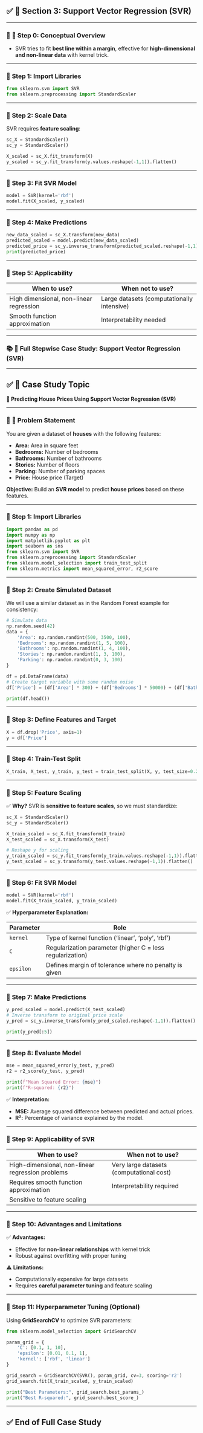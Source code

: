 ## ✅ **🔷 Section 3: Support Vector Regression (SVR)**

---

### 📝 **🔹 Step 0: Conceptual Overview**

* SVR tries to fit **best line within a margin**, effective for **high-dimensional and non-linear data** with kernel trick.

---

### 🔹 **Step 1: Import Libraries**

```python
from sklearn.svm import SVR
from sklearn.preprocessing import StandardScaler
```

---

### 🔹 **Step 2: Scale Data**

SVR requires **feature scaling**:

```python
sc_X = StandardScaler()
sc_y = StandardScaler()

X_scaled = sc_X.fit_transform(X)
y_scaled = sc_y.fit_transform(y.values.reshape(-1,1)).flatten()
```

---

### 🔹 **Step 3: Fit SVR Model**

```python
model = SVR(kernel='rbf')
model.fit(X_scaled, y_scaled)
```

---

### 🔹 **Step 4: Make Predictions**

```python
new_data_scaled = sc_X.transform(new_data)
predicted_scaled = model.predict(new_data_scaled)
predicted_price = sc_y.inverse_transform(predicted_scaled.reshape(-1,1))
print(predicted_price)
```

---

### 🔹 **Step 5: Applicability**

| **When to use?**                        | **When not to use?**                       |
| --------------------------------------- | ------------------------------------------ |
| High dimensional, non-linear regression | Large datasets (computationally intensive) |
| Smooth function approximation           | Interpretability needed                    |

---
### 📚 **🌟 Full Stepwise Case Study: Support Vector Regression (SVR)**

---

## ✅ **🔷 Case Study Topic**

**🔹 Predicting House Prices Using Support Vector Regression (SVR)**

---

### 📝 **🔹 Problem Statement**

You are given a dataset of **houses** with the following features:

* **Area:** Area in square feet
* **Bedrooms:** Number of bedrooms
* **Bathrooms:** Number of bathrooms
* **Stories:** Number of floors
* **Parking:** Number of parking spaces
* **Price:** House price (Target)

**Objective:**
Build an **SVR model** to predict **house prices** based on these features.

---

### 🔹 **Step 1: Import Libraries**

```python
import pandas as pd
import numpy as np
import matplotlib.pyplot as plt
import seaborn as sns
from sklearn.svm import SVR
from sklearn.preprocessing import StandardScaler
from sklearn.model_selection import train_test_split
from sklearn.metrics import mean_squared_error, r2_score
```

---

### 🔹 **Step 2: Create Simulated Dataset**

We will use a similar dataset as in the Random Forest example for consistency:

```python
# Simulate data
np.random.seed(42)
data = {
    'Area': np.random.randint(500, 3500, 100),
    'Bedrooms': np.random.randint(1, 5, 100),
    'Bathrooms': np.random.randint(1, 4, 100),
    'Stories': np.random.randint(1, 3, 100),
    'Parking': np.random.randint(0, 3, 100)
}

df = pd.DataFrame(data)
# Create target variable with some random noise
df['Price'] = (df['Area'] * 300) + (df['Bedrooms'] * 50000) + (df['Bathrooms'] * 30000) + (df['Stories'] * 25000) + (df['Parking'] * 15000) + np.random.randint(-20000, 20000, 100)

print(df.head())
```

---

### 🔹 **Step 3: Define Features and Target**

```python
X = df.drop('Price', axis=1)
y = df['Price']
```

---

### 🔹 **Step 4: Train-Test Split**

```python
X_train, X_test, y_train, y_test = train_test_split(X, y, test_size=0.2, random_state=42)
```

---

### 🔹 **Step 5: Feature Scaling**

✅ **Why?**
SVR is **sensitive to feature scales**, so we must standardize:

```python
sc_X = StandardScaler()
sc_y = StandardScaler()

X_train_scaled = sc_X.fit_transform(X_train)
X_test_scaled = sc_X.transform(X_test)

# Reshape y for scaling
y_train_scaled = sc_y.fit_transform(y_train.values.reshape(-1,1)).flatten()
y_test_scaled = sc_y.transform(y_test.values.reshape(-1,1)).flatten()
```

---

### 🔹 **Step 6: Fit SVR Model**

```python
model = SVR(kernel='rbf')
model.fit(X_train_scaled, y_train_scaled)
```

✅ **Hyperparameter Explanation:**

| **Parameter** | **Role**                                                  |
| ------------- | --------------------------------------------------------- |
| `kernel`      | Type of kernel function (‘linear’, ‘poly’, ‘rbf’)         |
| `C`           | Regularization parameter (higher C = less regularization) |
| `epsilon`     | Defines margin of tolerance where no penalty is given     |

---

### 🔹 **Step 7: Make Predictions**

```python
y_pred_scaled = model.predict(X_test_scaled)
# Inverse transform to original price scale
y_pred = sc_y.inverse_transform(y_pred_scaled.reshape(-1,1)).flatten()

print(y_pred[:5])
```

---

### 🔹 **Step 8: Evaluate Model**

```python
mse = mean_squared_error(y_test, y_pred)
r2 = r2_score(y_test, y_pred)

print(f"Mean Squared Error: {mse}")
print(f"R-squared: {r2}")
```

✅ **Interpretation:**

* **MSE:** Average squared difference between predicted and actual prices.
* **R²:** Percentage of variance explained by the model.

---

### 🔹 **Step 9: Applicability of SVR**

| **When to use?**                                 | **When not to use?**                     |
| ------------------------------------------------ | ---------------------------------------- |
| High-dimensional, non-linear regression problems | Very large datasets (computational cost) |
| Requires smooth function approximation           | Interpretability required                |
| Sensitive to feature scaling                     |                                          |

---

### 🔹 **Step 10: Advantages and Limitations**

✅ **Advantages:**

* Effective for **non-linear relationships** with kernel trick
* Robust against overfitting with proper tuning

⚠️ **Limitations:**

* Computationally expensive for large datasets
* Requires **careful parameter tuning** and feature scaling

---

### 🔹 **Step 11: Hyperparameter Tuning (Optional)**

Using **GridSearchCV** to optimize SVR parameters:

```python
from sklearn.model_selection import GridSearchCV

param_grid = {
    'C': [0.1, 1, 10],
    'epsilon': [0.01, 0.1, 1],
    'kernel': ['rbf', 'linear']
}

grid_search = GridSearchCV(SVR(), param_grid, cv=3, scoring='r2')
grid_search.fit(X_train_scaled, y_train_scaled)

print("Best Parameters:", grid_search.best_params_)
print("Best R-squared:", grid_search.best_score_)
```

---

## ✅ **End of Full Case Study**

